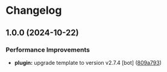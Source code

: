 # Changelog

## 1.0.0 (2024-10-22)


### Performance Improvements

* **plugin:** upgrade template to version v2.7.4 [bot] ([809a793](https://github.com/kc-workspace/asdf-popeye/commit/809a79316ed43943442ef81caa510f2bd922cb0d))
